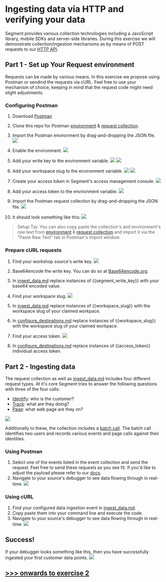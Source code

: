 # Ingesting data via HTTP and verifying your data
Segment provides various collection technologies including a JavsScript library, mobile SDKs and server-side libraries. During this exercise we will demonstrate collection/ingestion mechanisms as by means of POST requests to our [HTTP API](https://segment.com/docs/connections/sources/catalog/libraries/server/http-api/).

## Part 1 - Set up Your Request environment
Requests can be made by various means. In this exercise we propose using Postman or sendind the requests via cURL. Feel free to use your mechanism of choice, keeping in mind that the request code might need slight adjustments.

### Configuring Postman
1. Download [Postman](https://www.getpostman.com/downloads/) 

2. Clone this repo for Postman [environment](postman_info/postman_environment.json) & [request collection](postman_info/postman_collection.json).

3. Import the Postman environment by drag-and-dropping the JSON file.
![](misc/img/import_postman.png) 

4. Enable the environment.
![](misc/img/select_env.png) 

5. Add your write key to the environment variable.
![](misc/img/write_key.png)
![](misc/img/write_key_postman.png)

6. Add your workspace slug to the environment variable.
![](misc/img/workspace_slug.png)
![](misc/img/workspace_slug_postman.png)

7. Create your access token in Segment's access management console.
![](misc/img/access_token.png)

8. Add your access token to the environment variable.
![](misc/img/access_token_postman.png)

9. Import the Postman request collection by drag-and-dropping the JSON file.
![](misc/img/import_postman.png)

10. It should look something like this:
![](misc/img/Imported_collection.png)





> Setup Tip: You can also copy paste the collection's and environment's raw text from [environment](postman_info/postman_environment.json) & [request collection](postman_info/postman_collection.json) and import it via the "Paste Raw Text" tab in Postman's import window.






### Prepare cURL requests
1. Find your workshop source's write key.
![](misc/img/write_key.png)

2. Base64encode the write key. You can do so at [Base64encode.org](https://www.base64encode.org/).

3. In [ingest_data.md](curl_info/ingest_data.md) replace instances of {{segment_write_key}} with your base64 encoded value.

4. Find your workspace slug.
![](misc/img/workspace_slug.png)

5. In [ingest_data.md](curl_info/ingest_data.md) replace instances of {{workspace_slug}} with the workspace slug of your claimed workpace.

6. In [configure_destinations.md](curl_info/configure_destinations.md) replace instances of {{workspace_slug}} with the workspace slug of your claimed workpace.

7. Find your access token.
![](misc/img/access_token.png)

8. In [configure_destinations.md](curl_info/configure_destinations.md) replace instances of {{access_token}} individual access token.


## Part 2 - Ingesting data

The request collection as well as [ingest_data.md](curl_info/ingest_data.md) includes four different request types. At it's core Segment tries to answer the following questions with three of the four calls:

- [Identify](https://segment.com/docs/connections/spec/identify/): who is the customer?
- [Track](https://segment.com/docs/connections/spec/track/): what are they doing?
- [Page](https://segment.com/docs/connections/spec/page/): what web page are they on?

![](misc/img/tracking_api.png)

Additionally to these, the collection includes a [batch call](https://segment.com/docs/connections/sources/catalog/libraries/server/http-api/#batch). The batch call identifies two users and records various events and page calls against their identities.


### Using Postman
1. Select one of the events listed in the event collection and send the request. Feel free to send these requests as you see fit. If you'd like to adjust the payload please refer to our [docs](https://segment.com/docs/connections/sources/catalog/libraries/server/http-api/).
2. Navigate to your source's debugger to see data flowing through in real-time.
![](misc/img/debugger.png)

### Using cURL
1. Find your configured data ingestion event in [ingest_data.md](curl_info/ingest_data.md).
2. Copy paste them into your command line and execute the code.
3. Navigate to your source's debugger to see data flowing through in real-time.
![](misc/img/debugger.png)

## Success!
If your debugger looks something like this, then you have successfully ingested your first customer data points.
![](misc/img/debugger_success.png)

## [>>> onwards to exercise 2](exercise2.md/)